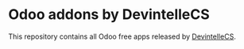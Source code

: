 # Odoo addons by DevintelleCS

This repository contains all Odoo free apps released by [DevintelleCS](https://apps.odoo.com/apps/modules/browse?price=Free&author=DevIntelle+Consulting+Service+Pvt.Ltd).